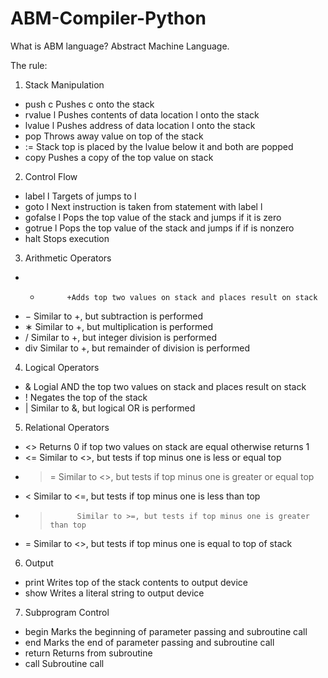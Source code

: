 # ABM-Compiler-Python

What is ABM language?
Abstract Machine Language.

The rule:

1. Stack Manipulation
- push c      Pushes c onto the stack
- rvalue l    Pushes contents of data location l onto the stack
- lvalue l    Pushes address of data location l onto the stack
- pop         Throws away value on top of the stack
- :=          Stack top is placed by the lvalue below it and both are popped 
- copy        Pushes a copy of the top value on stack

2. Control Flow
- label l     Targets of jumps to l
- goto l      Next instruction is taken from statement with label l
- gofalse l   Pops the top value of the stack and jumps if it is zero
- gotrue l    Pops the top value of the stack and jumps if if is nonzero
- halt        Stops execution

3. Arithmetic Operators
- +           +Adds top two values on stack and places result on stack
- −           Similar to +, but subtraction is performed
- ∗           Similar to +, but multiplication is performed
- /           Similar to +, but integer division is performed
- div         Similar to +, but remainder of division is performed

4. Logical Operators
- &           Logial AND the top two values on stack and places result on stack
- !           Negates the top of the stack
- |           Similar to &, but logical OR is performed

5. Relational Operators
- <>          Returns 0 if top two values on stack are equal otherwise returns 1
- <=          Similar to <>, but tests if top minus one is less or equal top
- >=          Similar to <>, but tests if top minus one is greater or equal top
- <           Similar to <=, but tests if top minus one is less than top
- >           Similar to >=, but tests if top minus one is greater than top
- =           Similar to <>, but tests if top minus one is equal to top of stack

6. Output
- print       Writes top of the stack contents to output device
- show        Writes a literal string to output device

7. Subprogram Control
- begin       Marks the beginning of parameter passing and subroutine call
- end         Marks the end of parameter passing and subroutine call
- return      Returns from subroutine
- call        Subroutine call

